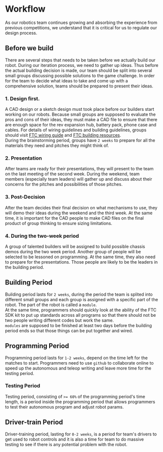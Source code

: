 # Workflow

As our robotics team continues growing and absorbing the experience from previous competitions, we understand that it is critical for us to regulate our design process.

## Before we build

There are several steps that needs to be taken before we actually build our robot. During our iteration process, we need to gather up ideas. Thus before the actual building decision is made, our team should be split into several small groups discussing possible solutions to the game challenge. In order for the team to decide what ideas to take and come up with a comprehensive solution, teams should be prepared to present their ideas.

### 1. Design first.

A CAD design or a sketch design must took place before our builders start working on our robots. Because small groups are supposed to evaluate the pros and cons of their ideas, they must make a CAD file to ensure that there are enough space for the rev expansion hub, battery pack, phone case and cables. For details of wiring guidelines and building guidelines, groups should visit [FTC wiring guide](https://www.firstinspires.org/sites/default/files/uploads/resource_library/ftc/robot-wiring-guide.pdf) and [FTC building resources](https://www.firstinspires.org/resource-library/ftc/robot-building-resources).   
During the brainstorming period, groups have `2 weeks` to prepare for all the materials they need and pitches they might think of.

### 2. Presentation

After teams are ready for their presentations, they will present to the team on the last meeting of the second week. During the weekend, team members (especially team leaders) will gather up and discuss about their concerns for the pitches and possibilities of those pitches. 

### 3. Post-Decision

After the team decides their final decision on what mechanisms to use, they will demo their ideas during the weekend and the third week. At the same time, it is important for the CAD people to make CAD files on the final product of group thinking to ensure sizing limitations.

### 4. During the two-week period

A group of talented builders will be assigned to build possible chassis demos during the two week period. Another group of people will be selected to be lessoned on programming. At the same time, they also need to prepare for the presentations. Those people are likely to be the leaders in the building period.

## Building Period

Building period lasts for `2 weeks`, during the period the team is splited into different small groups and each group is assigned with a specific part of the robot. The part of the robot is called a `module`.   
At the same time, programmers should quickly look at the ability of the FTC SDK kit to put up standards across all programs so that there should not be two people writing different codes but work the same.   
`modules` are supposed to be finished at least two days before the building period ends so that those things can be put together and wired.   

## Programming Period

Programming period lasts for `1-2 weeks`, depend on the time left for the matches to start. Programmers need to use `github` to collaborate online to speed up the autonomous and teleop writing and leave more time for the testing period.

### Testing Period

Testing period, consisting of `>= 60%` of the programming period's time length, is a period inside the programming period that allows programmers to test their autonomous program and adjust robot params.

## Driver-train Period

Driver-training period, lasting for `0-2 weeks`, is a period for team's drivers to get used to robot controls and it is also a time for team to do massive testing to see if there is any potential problem with the robot.